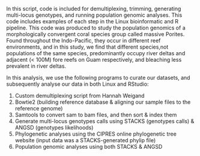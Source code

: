 In this script, code is included for demultiplexing, trimming, generating multi-locus genotypes, and running population genomic analyses. This code includes examples of each step in the Linux bioinformatic and R pipeline. This code was produced to study the population genomics of a morphologically convergent coral species group called massive Porites. Found throughout the Indo-Pacific, they occur in different reef environments, and in this study, we find that different species,not populations of the same species, predominantly occupy river deltas and adjacent (< 100M) fore reefs on Guam respectively, and bleaching less prevalent in river deltas. 

In this analysis, we use the following programs to curate our datasets, and subsequently analyse our data in both Linux and RStudio:

1. Custom demultiplexing script from Hannah Weigand
2. Bowtie2 (building reference database & aligning our sample files to the reference genome)
3. Samtools to convert sam to bam files, and then sort & index them
4. Generate multi-locus genotypes calls using STACKS (genotypes calls) & ANGSD (genotypes likelihoods)
5. Phylogenetic analyses using the CIPRES online phylogenetic tree website (input data was a STACKS-generated phylip file)
7. Population genomic analyses using both STACKS & ANGSD
